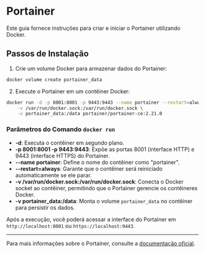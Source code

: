 # Portainer 

Este guia fornece instruções para criar e iniciar o Portainer utilizando Docker.

## Passos de Instalação

1. Crie um volume Docker para armazenar dados do Portainer:

```bash
docker volume create portainer_data
```

2. Execute o Portainer em um contêiner Docker:

```bash
docker run -d -p 8001:8001 -p 9443:9443 --name portainer --restart=always \
    -v /var/run/docker.sock:/var/run/docker.sock \
    -v portainer_data:/data portainer/portainer-ce:2.21.0
```

### Parâmetros do Comando `docker run`

- **-d**: Executa o contêiner em segundo plano.
- **-p 8001:8001 -p 9443:9443**: Expõe as portas 8001 (interface HTTP) e 9443 (interface HTTPS) do Portainer.
- **--name portainer**: Define o nome do contêiner como "portainer".
- **--restart=always**: Garante que o contêiner será reiniciado automaticamente se ele parar.
- **-v /var/run/docker.sock:/var/run/docker.sock**: Conecta o Docker socket ao contêiner, permitindo que o Portainer gerencie os contêineres Docker.
- **-v portainer_data:/data**: Monta o volume `portainer_data` no contêiner para persistir os dados.

Após a execução, você poderá acessar a interface do Portainer em `http://localhost:8001` ou `https://localhost:9443`.

---

Para mais informações sobre o Portainer, consulte a [documentação oficial](https://www.portainer.io/documentation).
